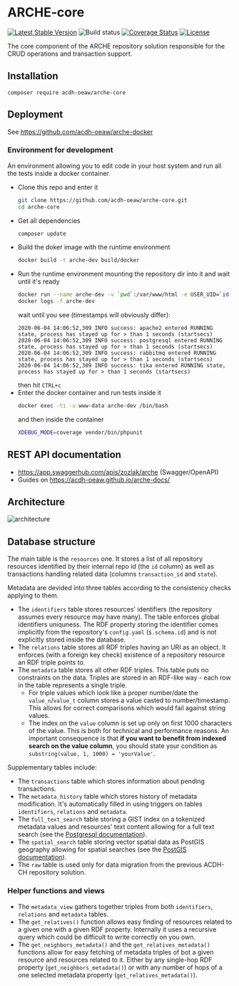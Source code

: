 # ARCHE-core

[![Latest Stable Version](https://poser.pugx.org/acdh-oeaw/arche-core/v/stable)](https://packagist.org/packages/acdh-oeaw/arche-core)
![Build status](https://github.com/acdh-oeaw/arche-core/workflows/phpunit/badge.svg?branch=master)
[![Coverage Status](https://coveralls.io/repos/github/acdh-oeaw/arche-core/badge.svg?branch=master)](https://coveralls.io/github/acdh-oeaw/arche-core?branch=master)
[![License](https://poser.pugx.org/acdh-oeaw/arche-core/license)](https://packagist.org/packages/acdh-oeaw/arche-core)

The core component of the ARCHE repository solution responsible for the CRUD operations and transaction support.

## Installation

`composer require acdh-oeaw/arche-core`

## Deployment

See https://github.com/acdh-oeaw/arche-docker

### Environment for development

An environment allowing you to edit code in your host system and run all the tests inside a docker container.

* Clone this repo and enter it
  ```bash
  git clone https://github.com/acdh-oeaw/arche-core.git
  cd arche-core
  ```
* Get all dependencies
  ```bash
  composer update
  ```
* Build the doker image with the runtime environment
  ```bash
  docker build -t arche-dev build/docker
  ```
* Run the runtime environment mounting the repository dir into it and wait until it's ready
  ```bash
  docker run --name arche-dev -v `pwd`:/var/www/html -e USER_UID=`id -u` -e USER_GID=`id -g` -d arche-dev
  docker logs -f arche-dev
  ```
  wait until you see (timestamps will obviously differ):
  ```
  2020-06-04 14:06:52,309 INFO success: apache2 entered RUNNING state, process has stayed up for > than 1 seconds (startsecs)
  2020-06-04 14:06:52,309 INFO success: postgresql entered RUNNING state, process has stayed up for > than 1 seconds (startsecs)
  2020-06-04 14:06:52,309 INFO success: rabbitmq entered RUNNING state, process has stayed up for > than 1 seconds (startsecs)
  2020-06-04 14:06:52,309 INFO success: tika entered RUNNING state, process has stayed up for > than 1 seconds (startsecs)
  ```
  then hit `CTRL+c`
* Enter the docker container and run tests inside it
  ```bash
  docker exec -ti -u www-data arche-dev /bin/bash
  ```
  and then inside the container
  ```bash
  XDEBUG_MODE=coverage vendor/bin/phpunit
  ```

## REST API documentation

* https://app.swaggerhub.com/apis/zozlak/arche (Swagger/OpenAPI)
* Guides on https://acdh-oeaw.github.io/arche-docs/

## Architecture

![architecture](https://acdh-oeaw.github.io/arche-docs/diagrams/arche-core.png)

## Database structure

The main table is the `resources` one. It stores a list of all repository resources identified by their internal repo id (the `id` column) as well as transactions handling related data (columns `transaction_id` and `state`).

Metadata are devided into three tables according to the consistency checks applying to them.

* The `identifiers` table stores resources' identifiers (the repository assumes every resource may have many). The table enforces global identifiers uniquness. The RDF property storing the identifier comes implicitly from the repository's `config.yaml` (`$.schema.id`) and is not explicitly stored inside the database.
* The `relations` table stores all RDF triples having an URI as an object. It enforces (with a foreign key check) existence of a repository resource an RDF triple points to.
* The `metadata` table stores all other RDF triples. This table puts no constraints on the data. Triples are stored in an RDF-like way - each row in the table represents a single triple.
    * For triple values which look like a proper number/date the `value_n`/`value_t` column stores a value casted to number/timestamp. This allows for correct comparisons which would fail against string values.
    * The index on the `value` column is set up only on first 1000 characters of the value. This is both for technical and performance reasons. An important consequence is that **if you want to benefit from indexed search on the value column**, you should state your condition as `substring(value, 1, 1000) = 'yourValue'`.

Supplementary tables include:

* The `transactions` table which stores information about pending transactions.
* The `metadata_history` table which stores history of metadata modification. It's automatically filled in using triggers on tables `identifiers`, `relations` and `metadata`.
* The `full_text_search` table storing a GIST index on a tokenized metadata values and resources' text content allowing for a full text search (see the [Postgresql documentation](https://www.postgresql.org/docs/current/textsearch.html)).
* The `spatial_search` table storing vector spatial data as PostGIS geography allowing for spatial searches (see the [PostGIS documentation](https://postgis.net/docs/reference.html)).
* The `raw` table is used only for data migration from the previous ACDH-CH repository solution.

### Helper functions and views

* The `metadata_view` gathers together triples from both `identifiers`, `relations` and `metadata` tables.
* The `get_relatives()` function allows easy finding of resources related to a given one with a given RDF property. Internally it uses a recursive query which could be difficult to write correctly on you own.
* The `get_neighbors_metadata()` and the `get_relatives_metadata()` functions allow for easy fetching of metadata triples of bot a given resource and resources related to it. Either by any single-hop RDF property (`get_neighbors_metadata()`) or with any number of hops of a one selected metadata property (`get_relatives_metadata()`). 
